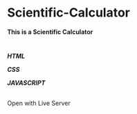 # Scientific-Calculator

**This is a Scientific Calculator**

#
***HTML***

***CSS***

***JAVASCRIPT***

##
Open with Live Server
